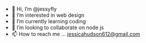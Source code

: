 - 👋 Hi, I’m @jessyfly
- 👀 I’m interested in web design
- 🌱 I’m currently learning coding
- 💞️ I’m looking to collaborate on node js
- 📫 How to reach me ...
jessicahudson612@gmail.com
<!---
jessyfly/jessyfly is a ✨ special ✨ repository because its `README.md` (this file) appears on your GitHub profile.
You can click the Preview link to take a look at your changes.
--->
